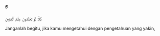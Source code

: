 ##### 5

<span class="ayah">كَلَّا لَوْ تَعْلَمُونَ عِلْمَ ٱلْيَقِينِ</span>

<span class="ayah_translation">Janganlah begitu, jika kamu mengetahui dengan pengetahuan yang yakin,</span>
